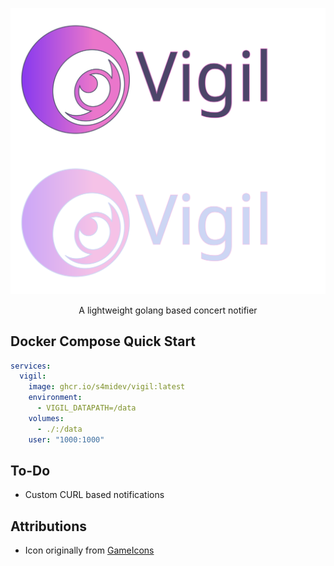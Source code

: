 <p align="center">
  <img src="assets/lightbanner.svg#gh-light-mode-only" alt="Light Banner" width="600" style="display:block;">
  <img src="assets/darkbanner.svg#gh-dark-mode-only" alt="Dark Banner" width="600" style="display:block;">
  <br>
  A lightweight golang based concert notifier
  <br>
</p>


## Docker Compose Quick Start
```yaml
services:
  vigil:
    image: ghcr.io/s4midev/vigil:latest
    environment:
      - VIGIL_DATAPATH=/data
    volumes:
      - ./:/data
    user: "1000:1000"
```

## To-Do
- Custom CURL based notifications

## Attributions
- Icon originally from [GameIcons](https://github.com/game-icons/icons)